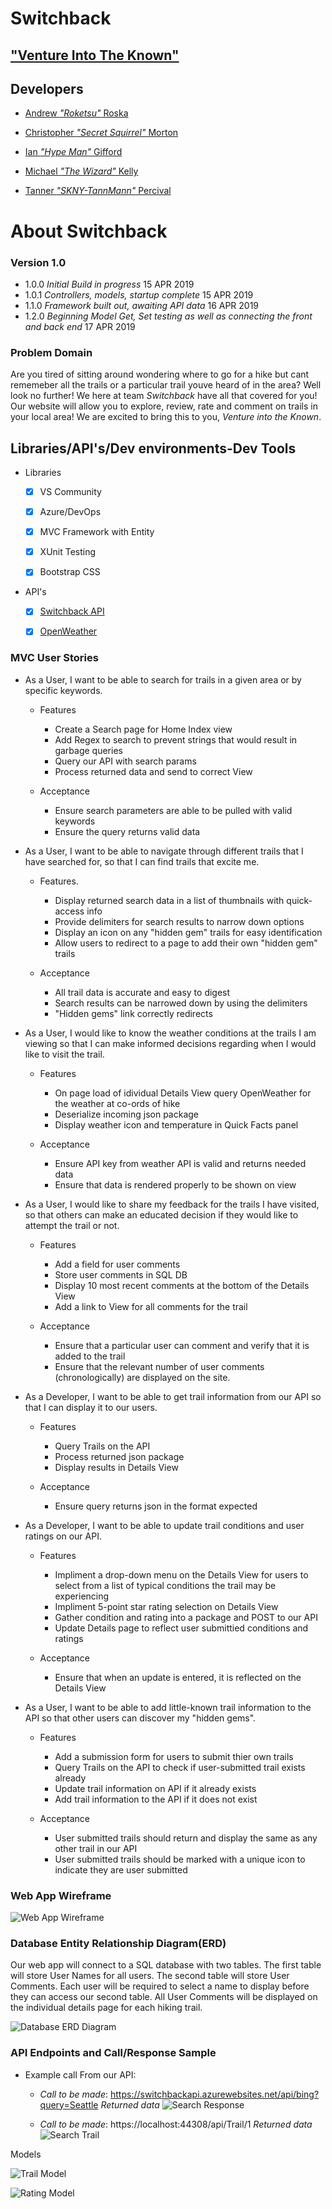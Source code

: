 

# Switchback #

## **["Venture Into The Known"](https://switchback.azurewebsites.net/)**

## Developers ##

- [Andrew *"Roketsu"* Roska](https://github.com/Roketsu86)

- [Christopher *"Secret Squirrel"* Morton](https://github.com/cmorto02)

- [Ian *"Hype Man"* Gifford](https://github.com/IanGifford261)

- [Michael *"The Wizard"* Kelly](https://github.com/Michael-S-Kelly)

- [Tanner *"SKNY-TannMann"* Percival](https://github.com/Tanner253)

# About Switchback #


### Version 1.0 ###
- 1.0.0 *Initial Build in progress* 15 APR 2019
- 1.0.1 *Controllers, models, startup complete* 15 APR 2019
- 1.1.0 *Framework built out, awaiting API data* 16 APR 2019
- 1.2.0 *Beginning Model Get, Set testing as well as connecting the front and back end* 17 APR 2019

### Problem Domain ###

Are you tired of sitting around wondering where to go for a hike but cant rememeber all the trails or a particular trail youve heard of in the area? Well look no further! We here at team *Switchback* have all that covered for you! Our website will allow you to explore, review, rate and comment on trails in your local area! We are excited to bring this to you, *Venture into the Known*.

## Libraries/API's/Dev environments-Dev Tools

- Libraries
   - [X] VS Community

   - [X] Azure/DevOps

   - [X] MVC Framework with Entity

   - [X] XUnit Testing

   - [X] Bootstrap CSS


- API's
   - [X] [Switchback API](https://github.com/targaryen-house/API-App)

   - [X] [OpenWeather](https://openweathermap.org/api)


### MVC User Stories ###

- As a User, I want to be able to search for trails in a given area or by specific keywords.
   - Features
      - Create a Search page for Home Index view
      - Add Regex to search to prevent strings that would result in garbage queries
      - Query our API with search params
      - Process returned data and send to correct View

   - Acceptance
      - Ensure search parameters are able to be pulled with valid keywords
      - Ensure the query returns valid data

- As a User, I want to be able to navigate through different trails that I have searched for, so that I can find trails that excite me.
   - Features.
      - Display returned search data in a list of thumbnails with quick-access info
      - Provide delimiters for search results to narrow down options
      - Display an icon on any "hidden gem" trails for easy identification
      - Allow users to redirect to a page to add their own "hidden gem" trails

   - Acceptance
      - All trail data is accurate and easy to digest
      - Search results can be narrowed down by using the delimiters
      - "Hidden gems" link correctly redirects

- As a User, I would like to know the weather conditions at the trails I am viewing so that I can make informed decisions regarding when I would like to visit the trail.
   - Features
      - On page load of idividual Details View query OpenWeather for the weather at co-ords of hike
      - Deserialize incoming json package
      - Display weather icon and temperature in Quick Facts panel

   - Acceptance
      - Ensure API key from weather API is valid and returns needed data
      - Ensure that data is rendered properly to be shown on view 

- As a User, I would like to share my feedback for the trails I have visited, so that others can make an educated decision if they would like to attempt the trail or not.
   - Features
      - Add a field for user comments
      - Store user comments in SQL DB
      - Display 10 most recent comments at the bottom of the Details View
      - Add a link to View for all comments for the trail

   - Acceptance
      - Ensure that a particular user can comment and verify that it is added to the trail
      - Ensure that the relevant number of user comments (chronologically) are displayed on the site.

- As a Developer, I want to be able to get trail information from our API so that I can display it to our users.
   - Features
      - Query Trails on the API
      - Process returned json package
      - Display results in Details View

   - Acceptance
      - Ensure query returns json in the format expected

- As a Developer, I want to be able to update trail conditions and user ratings on our API.
   - Features
      - Impliment a drop-down menu on the Details View for users to select from a list of typical conditions the trail may be experiencing
      - Impliment 5-point star rating selection on Details View
      - Gather condition and rating into a package and POST to our API
      - Update Details page to reflect user submittied conditions and ratings

   - Acceptance
      - Ensure that when an update is entered, it is reflected on the Details View

- As a User, I want to be able to add little-known trail information to the API so that other users can discover my "hidden gems".
   - Features
      - Add a submission form for users to submit thier own trails
      - Query Trails on the API to check if user-submitted trail exists already
      - Update trail information on API if it already exists
      - Add trail information to the API if it does not exist

   - Acceptance
      - User submitted trails should return and display the same as any other trail in our API
      - User submitted trails should be marked with a unique icon to indicate they are user submitted

### Web App Wireframe

![Web App Wireframe](https://github.com/targaryen-house/MVC-App/blob/dev-branch/Assets/Switchback_WIREFRAME.png)


### Database Entity Relationship Diagram(ERD)

Our web app will connect to a SQL database with two tables.  The first table will store User Names for all users.  The second table will store User Comments.  Each user will be required to select a name to display before they can access our second table.  All User Comments will be displayed on the individual details page for each hiking trail.

![Database ERD Diagram](https://github.com/targaryen-house/MVC-App/blob/dev-branch/Assets/WebApp_ERD.png)


### API Endpoints and Call/Response Sample ###

- Example call From our API:

  - *Call to be made*: https://switchbackapi.azurewebsites.net/api/bing?query=Seattle
*Returned data*
![Search Response](https://github.com/targaryen-house/API-App/blob/dev-branch/Assets/LocationSearchResponse.PNG)

  - *Call to be made*: https://localhost:44308/api/Trail/1
*Returned data*
![Search Trail](https://github.com/targaryen-house/API-App/blob/dev-branch/Assets/SearchTrail.PNG)

Models

![Trail Model](https://github.com/targaryen-house/API-App/blob/dev-branch/Assets/TrailModel.PNG)

![Rating Model](https://github.com/targaryen-house/API-App/blob/dev-branch/Assets/UserRatingModel.PNG)

